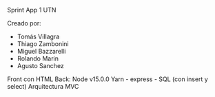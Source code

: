 Sprint App 1 UTN

Creado por:
- Tomás Villagra 
- Thiago Zambonini
- Miguel Bazzarelli
- Rolando Marin
- Agusto Sanchez

Front con HTML
Back: Node v15.0.0 Yarn - express - SQL (con insert y select)
Arquitectura MVC
